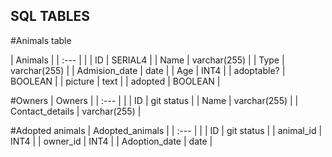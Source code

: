 
## SQL TABLES
#Animals table

|          Animals               |
| :---          |                |
| ID            | SERIAL4        |
| Name          | varchar(255)   |
| Type          | varchar(255)   |
| Admision_date | date           |
| Age           | INT4           |
| adoptable?    | BOOLEAN        |
| picture       | text           |
| adopted       | BOOLEAN        |

#Owners
|           Owners                 |
| :---            |                |
| ID              | git status     |
| Name            | varchar(255)   |
| Contact_details | varchar(255)   |

#Adopted animals
|           Adopted_animals        |
| :---            |                |
| ID              | git status     |
| animal_id       | INT4           |
| owner_id        | INT4           |
| Adoption_date   | date           |
